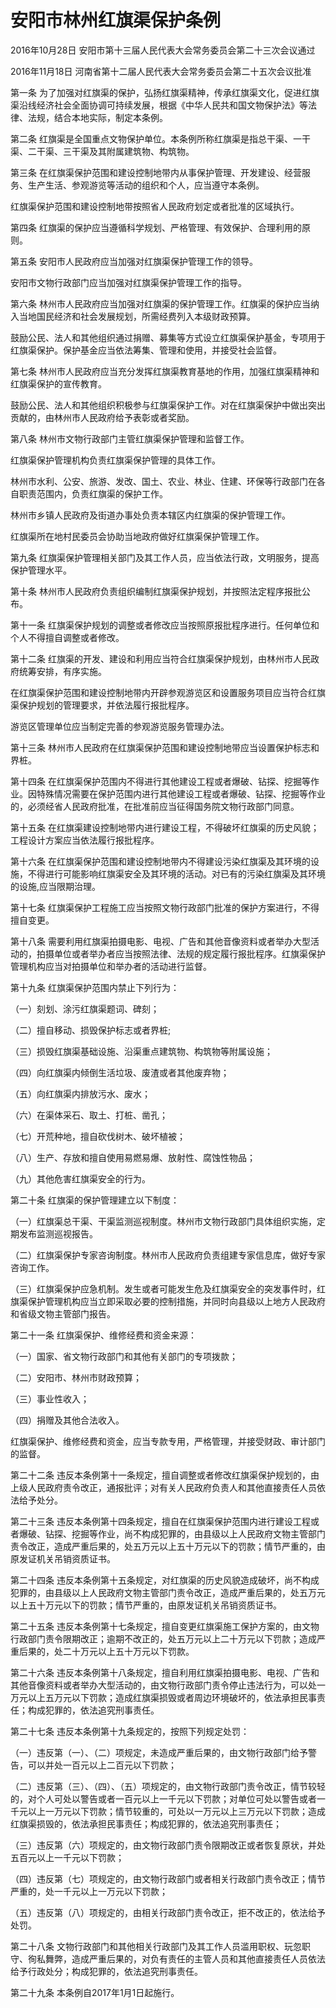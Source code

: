# 安阳市林州红旗渠保护条例

2016年10月28日 安阳市第十三届人民代表大会常务委员会第二十三次会议通过

2016年11月18日 河南省第十二届人民代表大会常务委员会第二十五次会议批准

<!-- INFO END -->

第一条 为了加强对红旗渠的保护，弘扬红旗渠精神，传承红旗渠文化，促进红旗渠沿线经济社会全面协调可持续发展，根据《中华人民共和国文物保护法》等法律、法规，结合本地实际，制定本条例。

第二条 红旗渠是全国重点文物保护单位。本条例所称红旗渠是指总干渠、一干渠、二干渠、三干渠及其附属建筑物、构筑物。

第三条 在红旗渠保护范围和建设控制地带内从事保护管理、开发建设、经营服务、生产生活、参观游览等活动的组织和个人，应当遵守本条例。

红旗渠保护范围和建设控制地带按照省人民政府划定或者批准的区域执行。

第四条 红旗渠的保护应当遵循科学规划、严格管理、有效保护、合理利用的原则。

第五条 安阳市人民政府应当加强对红旗渠保护管理工作的领导。

安阳市文物行政部门应当加强对红旗渠保护管理工作的指导。

第六条 林州市人民政府应当加强对红旗渠的保护管理工作。红旗渠的保护应当纳入当地国民经济和社会发展规划，所需经费列入本级财政预算。

鼓励公民、法人和其他组织通过捐赠、募集等方式设立红旗渠保护基金，专项用于红旗渠保护。保护基金应当依法筹集、管理和使用，并接受社会监督。

第七条 林州市人民政府应当充分发挥红旗渠教育基地的作用，加强红旗渠精神和红旗渠保护的宣传教育。

鼓励公民、法人和其他组织积极参与红旗渠保护工作。对在红旗渠保护中做出突出贡献的，由林州市人民政府给予表彰或者奖励。

第八条 林州市文物行政部门主管红旗渠保护管理和监督工作。

红旗渠保护管理机构负责红旗渠保护管理的具体工作。

林州市水利、公安、旅游、发改、国土、农业、林业、住建、环保等行政部门在各自职责范围内，负责红旗渠的保护工作。

林州市乡镇人民政府及街道办事处负责本辖区内红旗渠的保护管理工作。

红旗渠所在地村民委员会协助当地政府做好红旗渠保护管理工作。

第九条 红旗渠保护管理相关部门及其工作人员，应当依法行政，文明服务，提高保护管理水平。

第十条 林州市人民政府负责组织编制红旗渠保护规划，并按照法定程序报批公布。

第十一条 红旗渠保护规划的调整或者修改应当按照原报批程序进行。任何单位和个人不得擅自调整或者修改。

第十二条 红旗渠的开发、建设和利用应当符合红旗渠保护规划，由林州市人民政府统筹安排，有序实施。

在红旗渠保护范围和建设控制地带内开辟参观游览区和设置服务项目应当符合红旗渠保护规划的管理要求，并依法履行报批程序。

游览区管理单位应当制定完善的参观游览服务管理办法。

第十三条 林州市人民政府在红旗渠保护范围和建设控制地带应当设置保护标志和界桩。

第十四条 在红旗渠保护范围内不得进行其他建设工程或者爆破、钻探、挖掘等作业。因特殊情况需要在保护范围内进行其他建设工程或者爆破、钻探、挖掘等作业的，必须经省人民政府批准，在批准前应当征得国务院文物行政部门同意。

第十五条 在红旗渠建设控制地带内进行建设工程，不得破坏红旗渠的历史风貌；工程设计方案应当依法履行报批程序。

第十六条 在红旗渠保护范围和建设控制地带内不得建设污染红旗渠及其环境的设施，不得进行可能影响红旗渠安全及其环境的活动。对已有的污染红旗渠及其环境的设施,应当限期治理。

第十七条 红旗渠保护工程施工应当按照文物行政部门批准的保护方案进行，不得擅自变更。

第十八条 需要利用红旗渠拍摄电影、电视、广告和其他音像资料或者举办大型活动的，拍摄单位或者举办者应当按照法律、法规的规定履行报批程序。红旗渠保护管理机构应当对拍摄单位和举办者的活动进行监督。

第十九条 红旗渠保护范围内禁止下列行为：

（一）刻划、涂污红旗渠题词、碑刻；

（二）擅自移动、损毁保护标志或者界桩;

（三）损毁红旗渠基础设施、沿渠重点建筑物、构筑物等附属设施；

（四）向红旗渠内倾倒生活垃圾、废渣或者其他废弃物；

（五）向红旗渠内排放污水、废水；

（六）在渠体采石、取土、打桩、凿孔；

（七）开荒种地，擅自砍伐树木、破坏植被；

（八）生产、存放和擅自使用易燃易爆、放射性、腐蚀性物品；

（九）其他危害红旗渠安全的行为。

第二十条 红旗渠的保护管理建立以下制度：

（一）红旗渠总干渠、干渠监测巡视制度。林州市文物行政部门具体组织实施，定期发布监测巡视报告。

（二）红旗渠保护专家咨询制度。林州市人民政府负责组建专家信息库，做好专家咨询工作。

（三）红旗渠保护应急机制。发生或者可能发生危及红旗渠安全的突发事件时，红旗渠保护管理机构应当立即采取必要的控制措施，并同时向县级以上地方人民政府和省级文物主管部门报告。

第二十一条 红旗渠保护、维修经费和资金来源：

（一）国家、省文物行政部门和其他有关部门的专项拨款；

（二）安阳市、林州市财政预算；

（三）事业性收入；

（四）捐赠及其他合法收入。

红旗渠保护、维修经费和资金，应当专款专用，严格管理，并接受财政、审计部门的监督。

第二十二条 违反本条例第十一条规定，擅自调整或者修改红旗渠保护规划的，由上级人民政府责令改正，通报批评；对有关人民政府负责人和其他直接责任人员依法给予处分。

第二十三条 违反本条例第十四条规定，擅自在红旗渠保护范围内进行建设工程或者爆破、钻探、挖掘等作业，尚不构成犯罪的，由县级以上人民政府文物主管部门责令改正，造成严重后果的，处五万元以上五十万元以下的罚款；情节严重的，由原发证机关吊销资质证书。

第二十四条 违反本条例第十五条规定，对红旗渠的历史风貌造成破坏，尚不构成犯罪的，由县级以上人民政府文物主管部门责令改正，造成严重后果的，处五万元以上五十万元以下的罚款；情节严重的，由原发证机关吊销资质证书。

第二十五条 违反本条例第十七条规定，擅自变更红旗渠施工保护方案的，由文物行政部门责令限期改正；逾期不改正的，处五万元以上二十万元以下罚款；造成严重后果的，处二十万元以上五十万元以下罚款。

第二十六条 违反本条例第十八条规定，擅自利用红旗渠拍摄电影、电视、广告和其他音像资料或者举办大型活动的，由文物行政部门责令停止违法行为，可以处一万元以上五万元以下罚款；造成红旗渠损毁或者周边环境破坏的，依法承担民事责任；构成犯罪的，依法追究刑事责任。

第二十七条 违反本条例第十九条规定的，按照下列规定处罚：

（一）违反第（一）、（二）项规定，未造成严重后果的，由文物行政部门给予警告，可以并处一百元以上二百元以下罚款；

（二）违反第（三）、（四）、（五）项规定的，由文物行政部门责令改正，情节较轻的，对个人可处以警告或者一百元以上一千元以下罚款；对单位可处以警告或者一千元以上一万元以下罚款；情节较重的，可处以一万元以上三万元以下罚款；造成红旗渠损毁的，依法承担民事责任；构成犯罪的，依法追究刑事责任；

（三）违反第（六）项规定的，由文物行政部门责令限期改正或者恢复原状，并处五百元以上一千元以下罚款；

（四）违反第（七）项规定的，由文物行政部门或者相关行政部门责令改正；情节严重的，处一千元以上一万元以下罚款；

（五）违反第（八）项规定的，由相关行政部门责令改正，拒不改正的，依法给予处罚。

第二十八条 文物行政部门和其他相关行政部门及其工作人员滥用职权、玩忽职守、徇私舞弊，造成严重后果的，对负有责任的主管人员和其他直接责任人员依法给予行政处分；构成犯罪的，依法追究刑事责任。

第二十九条 本条例自2017年1月1日起施行。